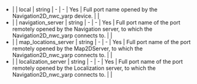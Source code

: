  * | |  local                  | string  | -              |   -           | Yes          | Full port name opened by the Navigation2D_nwc_yarp device.                             |       |
 * | |  navigation_server      | string  | -              |   -           | Yes          | Full port name of the port remotely opened by the Navigation server, to which the Navigation2D_nwc_yarp connects to.           |  |
 * | |  map_locations_server   | string  | -              |   -           | Yes          | Full port name of the port remotely opened by the Map2DServer, to which the Navigation2D_nwc_yarp connects to.           |  |
 * | |  localization_server    | string  | -              |   -           | Yes          | Full port name of the port remotely opened by the Localization server, to which the Navigation2D_nwc_yarp connects to.           |  |
